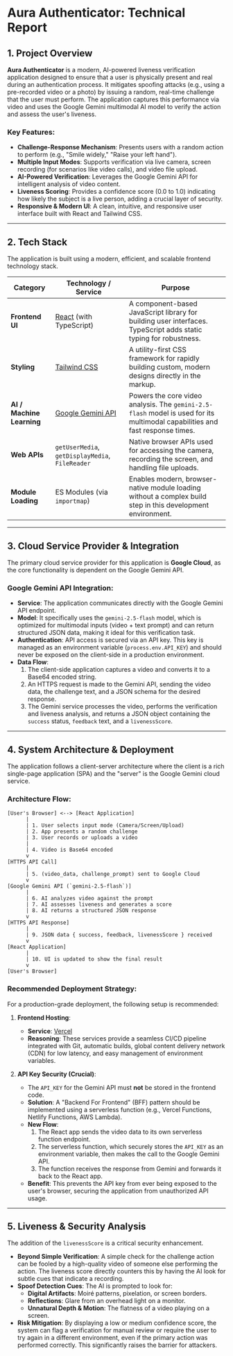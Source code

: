 # Aura Authenticator: Technical Report

## 1. Project Overview

**Aura Authenticator** is a modern, AI-powered liveness verification application designed to ensure that a user is physically present and real during an authentication process. It mitigates spoofing attacks (e.g., using a pre-recorded video or a photo) by issuing a random, real-time challenge that the user must perform. The application captures this performance via video and uses the Google Gemini multimodal AI model to verify the action and assess the user's liveness.

### Key Features:
- **Challenge-Response Mechanism**: Presents users with a random action to perform (e.g., "Smile widely," "Raise your left hand").
- **Multiple Input Modes**: Supports verification via live camera, screen recording (for scenarios like video calls), and video file upload.
- **AI-Powered Verification**: Leverages the Google Gemini API for intelligent analysis of video content.
- **Liveness Scoring**: Provides a confidence score (0.0 to 1.0) indicating how likely the subject is a live person, adding a crucial layer of security.
- **Responsive & Modern UI**: A clean, intuitive, and responsive user interface built with React and Tailwind CSS.

---

## 2. Tech Stack

The application is built using a modern, efficient, and scalable frontend technology stack.

| Category          | Technology / Service                               | Purpose                                                                                             |
| ----------------- | -------------------------------------------------- | --------------------------------------------------------------------------------------------------- |
| **Frontend UI**       | [React](https://react.dev/) (with TypeScript)      | A component-based JavaScript library for building user interfaces. TypeScript adds static typing for robustness. |
| **Styling**       | [Tailwind CSS](https://tailwindcss.com/)           | A utility-first CSS framework for rapidly building custom, modern designs directly in the markup.       |
| **AI / Machine Learning** | [Google Gemini API](https://ai.google.dev/docs/gemini_api_overview) | Powers the core video analysis. The `gemini-2.5-flash` model is used for its multimodal capabilities and fast response times. |
| **Web APIs**        | `getUserMedia`, `getDisplayMedia`, `FileReader` | Native browser APIs used for accessing the camera, recording the screen, and handling file uploads. |
| **Module Loading**  | ES Modules (via `importmap`)                       | Enables modern, browser-native module loading without a complex build step in this development environment. |

---

## 3. Cloud Service Provider & Integration

The primary cloud service provider for this application is **Google Cloud**, as the core functionality is dependent on the Google Gemini API.

### Google Gemini API Integration:
- **Service**: The application communicates directly with the Google Gemini API endpoint.
- **Model**: It specifically uses the `gemini-2.5-flash` model, which is optimized for multimodal inputs (video + text prompt) and can return structured JSON data, making it ideal for this verification task.
- **Authentication**: API access is secured via an API key. This key is managed as an environment variable (`process.env.API_KEY`) and should never be exposed on the client-side in a production environment.
- **Data Flow**:
    1. The client-side application captures a video and converts it to a Base64 encoded string.
    2. An HTTPS request is made to the Gemini API, sending the video data, the challenge text, and a JSON schema for the desired response.
    3. The Gemini service processes the video, performs the verification and liveness analysis, and returns a JSON object containing the `success` status, `feedback` text, and a `livenessScore`.

---

## 4. System Architecture & Deployment

The application follows a client-server architecture where the client is a rich single-page application (SPA) and the "server" is the Google Gemini cloud service.

### Architecture Flow:
```
[User's Browser] <--> [React Application]
      |
      | 1. User selects input mode (Camera/Screen/Upload)
      | 2. App presents a random challenge
      | 3. User records or uploads a video
      |
      | 4. Video is Base64 encoded
      v
[HTTPS API Call]
      |
      | 5. (video_data, challenge_prompt) sent to Google Cloud
      v
[Google Gemini API (`gemini-2.5-flash`)]
      |
      | 6. AI analyzes video against the prompt
      | 7. AI assesses liveness and generates a score
      | 8. AI returns a structured JSON response
      v
[HTTPS API Response]
      |
      | 9. JSON data { success, feedback, livenessScore } received
      v
[React Application]
      |
      | 10. UI is updated to show the final result
      v
[User's Browser]
```

### Recommended Deployment Strategy:
For a production-grade deployment, the following setup is recommended:

1.  **Frontend Hosting**:
    *   **Service**: [Vercel](https://vercel.com/)
    *   **Reasoning**: These services provide a seamless CI/CD pipeline integrated with Git, automatic builds, global content delivery network (CDN) for low latency, and easy management of environment variables.

2.  **API Key Security (Crucial)**:
    *   The `API_KEY` for the Gemini API must **not** be stored in the frontend code.
    *   **Solution**: A "Backend For Frontend" (BFF) pattern should be implemented using a serverless function (e.g., Vercel Functions, Netlify Functions, AWS Lambda).
    *   **New Flow**:
        1. The React app sends the video data to its own serverless function endpoint.
        2. The serverless function, which securely stores the `API_KEY` as an environment variable, then makes the call to the Google Gemini API.
        3. The function receives the response from Gemini and forwards it back to the React app.
    *   **Benefit**: This prevents the API key from ever being exposed to the user's browser, securing the application from unauthorized API usage.

---

## 5. Liveness & Security Analysis

The addition of the `livenessScore` is a critical security enhancement.

-   **Beyond Simple Verification**: A simple check for the challenge action can be fooled by a high-quality video of someone else performing the action. The liveness score directly counters this by having the AI look for subtle cues that indicate a recording.
-   **Spoof Detection Cues**: The AI is prompted to look for:
    -   **Digital Artifacts**: Moiré patterns, pixelation, or screen borders.
    -   **Reflections**: Glare from an overhead light on a monitor.
    -   **Unnatural Depth & Motion**: The flatness of a video playing on a screen.
-   **Risk Mitigation**: By displaying a low or medium confidence score, the system can flag a verification for manual review or require the user to try again in a different environment, even if the primary action was performed correctly. This significantly raises the barrier for attackers.
